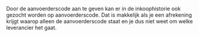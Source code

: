 Door de aanvoerderscode aan te geven kan er in de inkoophistorie ook gezocht worden op aanvoerderscode. Dat is makkelijk als je een afrekening krijgt waarop alleen de aanvoerderscode staat en je dus niet weet om welke leverancier het gaat.